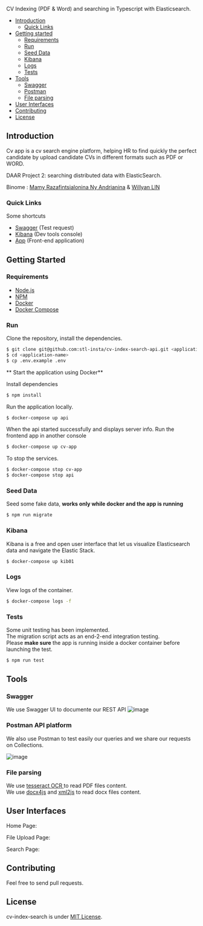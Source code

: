 CV Indexing (PDF & Word) and searching in Typescript with Elasticsearch.

* [Introduction](#introduction)
    * [Quick Links](#quick-Links)
* [Getting started](#getting-started)
    * [Requirements](#requirements)
    * [Run](#run)
    * [Seed Data](#seed-data)
    * [Kibana](#kibana)
    * [Logs](#logs)
    * [Tests](#tests)
* [Tools](#tools)
    * [Swagger](#swagger)
    * [Postman](#postman-api-platform)
    * [File parsing](#file-parsing)
* [User Interfaces](#user-interfaces)
* [Contributing](#contributing)
* [License](#license)
## Introduction

Cv app is a cv search engine platform, helping HR to find quickly the perfect candidate by upload candidate CVs in different formats such as PDF or WORD.

DAAR Project 2: searching distributed data with ElasticSearch.

Binome : [Mamy Razafintsialonina Ny Andrianina](https://github.com/nyandrianinamamy) & [Willyan LIN](https://github.com/willdow)
### Quick Links
Some shortcuts
- [Swagger](http://localhost:8000/swagger/#/) (Test request)
- [Kibana](http://localhost:5601/app/dev_tools#/console) (Dev tools console)
- [App](http://localhost:8080/) (Front-end application)
## Getting Started

### Requirements
- [Node.js](https://yarnpkg.com/en/docs/install)
- [NPM](https://docs.npmjs.com/getting-started/installing-node)
- [Docker](https://docs.docker.com/install/)
- [Docker Compose](https://docs.docker.com/compose/install/)

### Run

Clone the repository, install the dependencies.

```bash
$ git clone git@github.com:stl-insta/cv-index-search-api.git <application-name>
$ cd <application-name>
$ cp .env.example .env
```

** Start the application using Docker**

Install dependencies
```bash
$ npm install
```

Run the application locally.

```bash
$ docker-compose up api
```

When the api started successfully and displays server info. Run the frontend app in another console

```bash
$ docker-compose up cv-app
```

To stop the services.

```bash
$ docker-compose stop cv-app
$ docker-compose stop api
```
### Seed Data

Seed some fake data, **works only while docker and the app is running**

```bash
$ npm run migrate
```
### Kibana

Kibana is a free and open user interface that let us visualize Elasticsearch data and navigate the Elastic Stack.

```bash
$ docker-compose up kib01
```
### Logs

View logs of the container.

```bash
$ docker-compose logs -f
```

### Tests
Some unit testing has been implemented.  
The migration script acts as an end-2-end integration testing.  
Please **make sure** the app is running inside a docker container before launching the test. 
```bash
$ npm run test
```
## Tools
### Swagger
We use Swagger UI to documente our REST API
![image](https://user-images.githubusercontent.com/28400679/138573576-55565c36-181a-436e-9c01-7d69d5b9ed8d.png)

### Postman API platform
We also use Postman to test easily our queries and we share our requests on Collections. 

![image](https://user-images.githubusercontent.com/28400679/138573586-6195cfaa-204f-44ea-b5d7-194a26287ebd.png)

### File parsing  
We use [tesseract OCR ](https://github.com/tesseract-ocr/tesseract) to read PDF files content.  
We use [docx4js](https://github.com/lalalic/docx4js) and [xml2js](https://github.com/Leonidas-from-XIV/node-xml2js) to read docx files content.  

## User Interfaces
Home Page:

File Upload Page:

Search Page:

## Contributing
Feel free to send pull requests.

## License

cv-index-search is under [MIT License](LICENSE).

